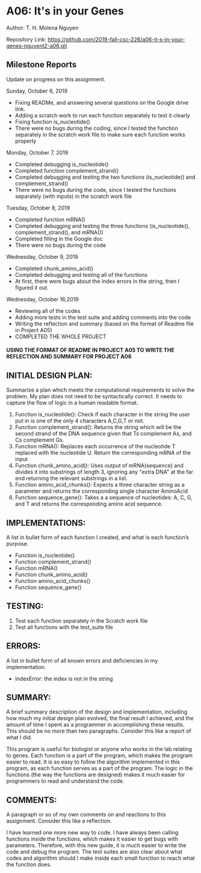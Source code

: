 # A06: It's in your Genes

Author: T. H. Molena Nguyen

Repository Link: https://github.com/2019-fall-csc-226/a06-it-s-in-your-genes-nguyent2-a06.git

## Milestone Reports

Update on progress on this assignment.

Sunday, October 6, 2019
* Fixing READMe, and answering several questions on the Google drive link.
* Adding a scratch work to run each function separately to test it clearly
* Fixing function is_nucleotide()
* There were no bugs during the coding, since I tested the function separately in the scratch work file to make sure each function works properly

Monday, October 7, 2019
* Completed debugging is_nucleotide()
* Completed function complement_strand()
* Completed debugging and testing the two functions (is_nucleotide() and complement_strand()
* There were no bugs during the code, since I tested the functions separately (with inputs) in the scratch work file

Tuesday, October 8, 2019
* Completed function mRNA()
* Completed debugging and testing the three functions (is_nucleotide(), complement_strand(), and mRNA())
* Completed filling in the Google doc
* There were no bugs during the code

Wednesday, October 9, 2019
* Completed chunk_amino_acid()
* Completed debugging and testing all of the functions
* At first, there were bugs about the index errors in the string, then I figured it out.

Wednesday, October 16,2019
* Reviewing all of the codes
* Adding more tests in the test suite and adding comments into the code
* Writing the reflection and summary (based on the format of Readme file in Project A05)
* COMPLETED THE WHOLE PROJECT

#### USING THE FORMAT OF README IN PROJECT A05 TO WRITE THE REFLECTION AND SUMMARY FOR PROJECT A06

## INITIAL DESIGN PLAN:

Summarize a plan which meets the computational requirements to solve the problem. My plan does not need to be syntactically correct. It needs to capture the flow of logic in a human readable format.
1. Function is_nucleotide(): Check if each character in the string the user put in is one of the only 4 characters A,C,G,T or not.
2. Function complement_strand():  Returns the string which will be the second strand of the DNA sequence
    given that Ts complement As, and Cs complement Gs.
3. Function mRNA(): Replaces each occurrence of the nucleotide T replaced with the nucleotide U. Return the corresponding mRNA of the input
4. Function chunk_amino_acid(): Uses output of mRNA(sequence) and divides it into substrings of length 3, ignoring any "extra DNA" at the far end returning the relevant substrings in a list.
5. Function amino_acid_chunks():  Expects a three character string as a parameter and returns the corresponding single character AminoAcid
6. Function sequence_gene(): Takes a a sequence of nucleotides: A, C, G, and T and returns the corresponding amino acid sequence.  

## IMPLEMENTATIONS:

A list in bullet form of each function I created, and what is each function’s purpose.
* Function is_nucleotide()
* Function complement_strand()
* Function mRNA()
* Function chunk_amino_acid()
* Function amino_acid_chunks()
* Function sequence_gene()
 
## TESTING:

1. Test each function separately in the Scratch work file 
2. Test all functions with the test_suite file

## ERRORS:

A list in bullet form of all known errors and deficiencies in my implementation.
* IndexError: the index is not in the string  

## SUMMARY:

A brief summary description of the design and implementation, including how much my initial design plan evolved, the final result I achieved, and the amount of time I spent as a programmer in accomplishing these results. This should be no more than two paragraphs. Consider this like a report of what I did.

This program is useful for biologist or anyone who works in the lab relating to genes. Each function is a part of the program, which makes the program easier to read.
It is so easy to follow the algorithm implemented in this program, as each function serves as a part of the program.
The logic in the functions (the way the functions are designed) makes it much easier for programmers to read and understand the code.

## COMMENTS:

A paragraph or so of my own comments on and reactions to this assignment. Consider this like a reflection.

I have learned one more new way to code. I have always been calling functions inside the functions, which makes it easier to get bugs with parameters. Therefore, with this new guide,
it is much easier to write the code and debug the program. The test suites are also clear about what codes and algorithm should I make inside each small function to reach what the function does. 
